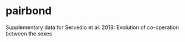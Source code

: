 # pairbond
Supplementary data for Servedio et al. 2018: Evolution of co-operation between the sexes
